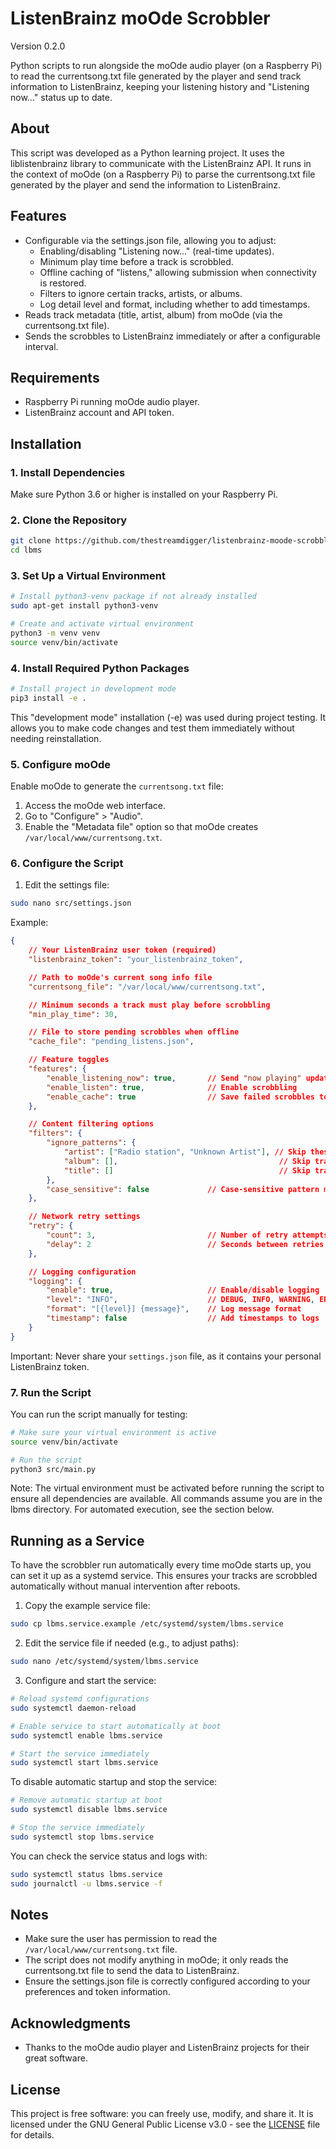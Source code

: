 # ListenBrainz moOde Scrobbler
Version 0.2.0

Python scripts to run alongside the moOde audio player (on a Raspberry Pi) to read the currentsong.txt file generated by the player and send track information to ListenBrainz, keeping your listening history and "Listening now..." status up to date.

## About

This script was developed as a Python learning project. It uses the liblistenbrainz library to communicate with the ListenBrainz API. It runs in the context of moOde (on a Raspberry Pi) to parse the currentsong.txt file generated by the player and send the information to ListenBrainz.

## Features

- Configurable via the settings.json file, allowing you to adjust:
  - Enabling/disabling "Listening now..." (real-time updates).
  - Minimum play time before a track is scrobbled.
  - Offline caching of "listens," allowing submission when connectivity is restored.
  - Filters to ignore certain tracks, artists, or albums.
  - Log detail level and format, including whether to add timestamps.
- Reads track metadata (title, artist, album) from moOde (via the currentsong.txt file).
- Sends the scrobbles to ListenBrainz immediately or after a configurable interval.

## Requirements

- Raspberry Pi running moOde audio player.
- ListenBrainz account and API token.

## Installation

### 1. Install Dependencies

Make sure Python 3.6 or higher is installed on your Raspberry Pi.

### 2. Clone the Repository

```bash
git clone https://github.com/thestreamdigger/listenbrainz-moode-scrobbler.git lbms
cd lbms
```

### 3. Set Up a Virtual Environment

```bash
# Install python3-venv package if not already installed
sudo apt-get install python3-venv

# Create and activate virtual environment
python3 -m venv venv
source venv/bin/activate
```

### 4. Install Required Python Packages

```bash
# Install project in development mode
pip3 install -e .
```

This "development mode" installation (-e) was used during project testing. It allows you to make code changes and test them immediately without needing reinstallation.

### 5. Configure moOde

Enable moOde to generate the `currentsong.txt` file:

1. Access the moOde web interface.
2. Go to "Configure" > "Audio".
3. Enable the "Metadata file" option so that moOde creates `/var/local/www/currentsong.txt`.

### 6. Configure the Script

1. Edit the settings file:

```bash
sudo nano src/settings.json
```

Example:

```json
{
    // Your ListenBrainz user token (required)
    "listenbrainz_token": "your_listenbrainz_token",

    // Path to moOde's current song info file
    "currentsong_file": "/var/local/www/currentsong.txt",

    // Minimum seconds a track must play before scrobbling
    "min_play_time": 30,

    // File to store pending scrobbles when offline
    "cache_file": "pending_listens.json",

    // Feature toggles
    "features": {
        "enable_listening_now": true,       // Send "now playing" updates
        "enable_listen": true,              // Enable scrobbling
        "enable_cache": true                // Save failed scrobbles to retry later
    },

    // Content filtering options
    "filters": {
        "ignore_patterns": {
            "artist": ["Radio station", "Unknown Artist"], // Skip these artists
            "album": [],                                    // Skip tracks from these albums
            "title": []                                     // Skip tracks with these titles
        },
        "case_sensitive": false             // Case-sensitive pattern matching
    },

    // Network retry settings
    "retry": {
        "count": 3,                         // Number of retry attempts
        "delay": 2                          // Seconds between retries
    },

    // Logging configuration
    "logging": {
        "enable": true,                     // Enable/disable logging
        "level": "INFO",                    // DEBUG, INFO, WARNING, ERROR, CRITICAL
        "format": "[{level}] {message}",    // Log message format
        "timestamp": false                  // Add timestamps to logs
    }
}
```

Important: Never share your `settings.json` file, as it contains your personal ListenBrainz token.

### 7. Run the Script

You can run the script manually for testing:

```bash
# Make sure your virtual environment is active
source venv/bin/activate

# Run the script
python3 src/main.py
```

Note: The virtual environment must be activated before running the script to ensure all dependencies are available. All commands assume you are in the lbms directory. For automated execution, see the section below.

## Running as a Service

To have the scrobbler run automatically every time moOde starts up, you can set it up as a systemd service. This ensures your tracks are scrobbled automatically without manual intervention after reboots.

1. Copy the example service file:
```bash
sudo cp lbms.service.example /etc/systemd/system/lbms.service
```

2. Edit the service file if needed (e.g., to adjust paths):
```bash
sudo nano /etc/systemd/system/lbms.service
```

3. Configure and start the service:
```bash
# Reload systemd configurations
sudo systemctl daemon-reload

# Enable service to start automatically at boot
sudo systemctl enable lbms.service

# Start the service immediately
sudo systemctl start lbms.service
```

To disable automatic startup and stop the service:
```bash
# Remove automatic startup at boot
sudo systemctl disable lbms.service

# Stop the service immediately
sudo systemctl stop lbms.service
```

You can check the service status and logs with:
```bash
sudo systemctl status lbms.service
sudo journalctl -u lbms.service -f
```

## Notes

- Make sure the user has permission to read the `/var/local/www/currentsong.txt` file.
- The script does not modify anything in moOde; it only reads the currentsong.txt file to send the data to ListenBrainz.
- Ensure the settings.json file is correctly configured according to your preferences and token information.

## Acknowledgments

- Thanks to the moOde audio player and ListenBrainz projects for their great software.

## License

This project is free software: you can freely use, modify, and share it. It is licensed under the GNU General Public License v3.0 - see the [LICENSE](LICENSE) file for details.
